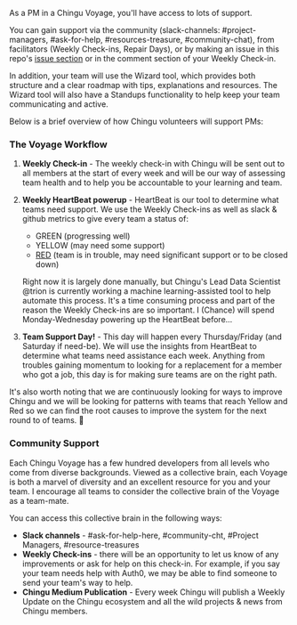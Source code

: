 As a PM in a Chingu Voyage, you'll have access to lots of support.

You can gain support via the community (slack-channels: #project-managers, #ask-for-help, #resources-treasure, #community-chat), from facilitators (Weekly Check-ins, Repair Days), or by making an issue in this repo's [issue section](https://github.com/Chingu-cohorts/voyage-wiki/issues) or in the comment section of your Weekly Check-in. 

In addition, your team will use the Wizard tool, which provides both structure and a clear roadmap with tips, explanations and resources. The Wizard tool will also have a Standups functionality to help keep your team communicating and active. 

Below is a brief overview of how Chingu volunteers will support PMs: 

### The Voyage Workflow 

1. **Weekly Check-in** - The weekly check-in with Chingu will be sent out to all members at the start of every week and will be our way of assessing team health and to help you be accountable to your learning and team. 

2. **Weekly HeartBeat powerup** - HeartBeat is our tool to determine what teams need support. We use the Weekly Check-ins as well as slack & github metrics to give every team a status of: 

   * GREEN (progressing well) 
   * YELLOW (may need some support)
   * [RED](https://giphy.com/gifs/cat-fire-rescue-phJ6eMRFYI6CQ) (team is in trouble, may need significant support or to be closed down)

   Right now it is largely done manually, but Chingu's Lead Data Scientist @trion is currently working a machine learning-assisted tool to help automate this process. It's a time consuming process and part of the reason the Weekly Check-ins are so important. I (Chance) will spend Monday-Wednesday powering up the HeartBeat before... 

3. **Team Support Day!** - This day will happen every Thursday/Friday (and Saturday if need-be). We will use the insights from HeartBeat to determine what teams need assistance each week. Anything from troubles gaining momentum to looking for a replacement for a member who got a job, this day is for making sure teams are on the right path.

It's also worth noting that we are continuously looking for ways to improve Chingu and we will be looking for patterns with teams that reach Yellow and Red so we can find the root causes to improve the system for the next round to of teams. 🚀 

### Community Support

Each Chingu Voyage has a few hundred developers from all levels who come from diverse backgrounds. Viewed as a collective brain, each Voyage is both a marvel of diversity and an excellent resource for you and your team. I encourage all teams to consider the collective brain of the Voyage as a team-mate. 

You can access this collective brain in the following ways: 

* **Slack channels** - #ask-for-help-here, #community-cht, #Project Managers, #resource-treasures
* **Weekly Check-ins** - there will be an opportunity to let us know of any improvements or ask for help on this check-in. For example, if you say your team needs help with Auth0, we may be able to find someone to send your team's way to help. 
* **Chingu Medium Publication** - Every week Chingu will publish a Weekly Update on the Chingu ecosystem and all the wild projects & news from Chingu members.